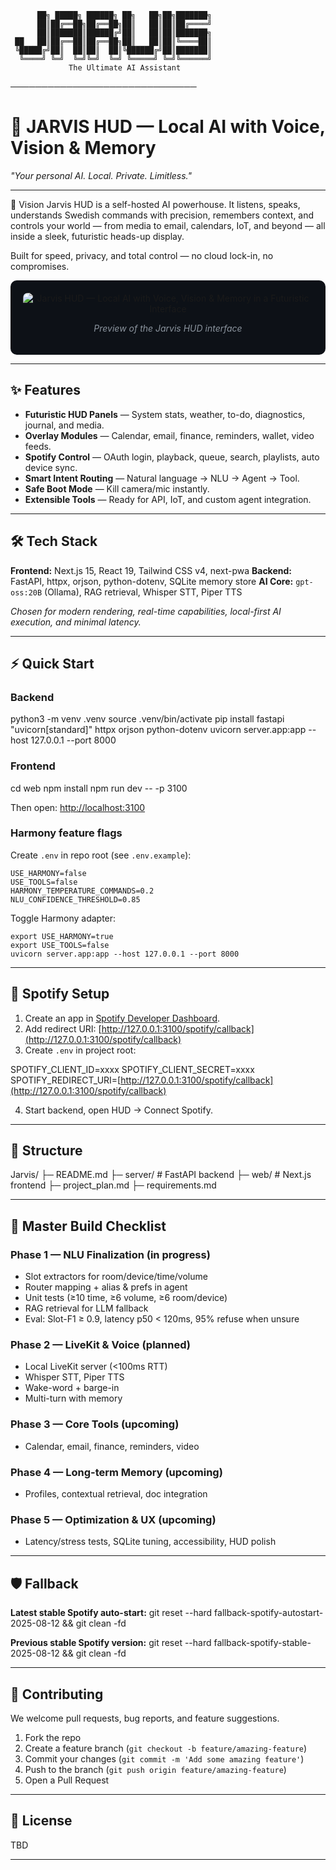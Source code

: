 

```
      ██╗ █████╗ ██████╗ ██╗   ██╗██╗███████╗
      ██║██╔══██╗██╔══██╗██║   ██║██║██╔════╝
      ██║███████║██████╔╝██║   ██║██║███████╗
 ██   ██║██╔══██║██╔══██╗██║   ██║██║╚════██║
 ╚█████╔╝██║  ██║██║  ██║╚██████╔╝██║███████║
  ╚════╝ ╚═╝  ╚═╝╚═╝  ╚═╝ ╚═════╝ ╚═╝╚══════╝
             The Ultimate AI Assistant
```


──────────────────────────────

# 🚀 JARVIS HUD — Local AI with Voice, Vision & Memory

*"Your personal AI. Local. Private. Limitless."*

---

🌌 Vision
Jarvis HUD is a self-hosted AI powerhouse.
It listens, speaks, understands Swedish commands with precision, remembers context, and controls your world — from media to email, calendars, IoT, and beyond — all inside a sleek, futuristic heads-up display.

Built for speed, privacy, and total control — no cloud lock-in, no compromises.

<div style="background-color:#0d1117;padding:20px;border-radius:10px;text-align:center;"> <img src="docs/image.png" alt="Jarvis HUD — Local AI with Voice, Vision & Memory in a Futuristic Interface" style="max-width:100%;border-radius:8px;"> <p style="color:#8b949e;font-style:italic;">Preview of the Jarvis HUD interface</p> </div>

---

## ✨ Features

* **Futuristic HUD Panels** — System stats, weather, to-do, diagnostics, journal, and media.
* **Overlay Modules** — Calendar, email, finance, reminders, wallet, video feeds.
* **Spotify Control** — OAuth login, playback, queue, search, playlists, auto device sync.
* **Smart Intent Routing** — Natural language → NLU → Agent → Tool.
* **Safe Boot Mode** — Kill camera/mic instantly.
* **Extensible Tools** — Ready for API, IoT, and custom agent integration.

---

## 🛠 Tech Stack

**Frontend:** Next.js 15, React 19, Tailwind CSS v4, next-pwa
**Backend:** FastAPI, httpx, orjson, python-dotenv, SQLite memory store
**AI Core:** `gpt-oss:20B` (Ollama), RAG retrieval, Whisper STT, Piper TTS

*Chosen for modern rendering, real-time capabilities, local-first AI execution, and minimal latency.*

---

## ⚡ Quick Start

### Backend

python3 -m venv .venv
source .venv/bin/activate
pip install fastapi "uvicorn\[standard]" httpx orjson python-dotenv
uvicorn server.app\:app --host 127.0.0.1 --port 8000

### Frontend

cd web
npm install
npm run dev -- -p 3100

Then open: [http://localhost:3100](http://localhost:3100)

### Harmony feature flags

Create `.env` in repo root (see `.env.example`):

```
USE_HARMONY=false
USE_TOOLS=false
HARMONY_TEMPERATURE_COMMANDS=0.2
NLU_CONFIDENCE_THRESHOLD=0.85
```

Toggle Harmony adapter:

```
export USE_HARMONY=true
export USE_TOOLS=false
uvicorn server.app:app --host 127.0.0.1 --port 8000
```


---

## 🎵 Spotify Setup

1. Create an app in [Spotify Developer Dashboard](https://developer.spotify.com/dashboard/).
2. Add redirect URI:
   [http://127.0.0.1:3100/spotify/callback](http://127.0.0.1:3100/spotify/callback)
3. Create `.env` in project root:

SPOTIFY\_CLIENT\_ID=xxxx
SPOTIFY\_CLIENT\_SECRET=xxxx
SPOTIFY\_REDIRECT\_URI=[http://127.0.0.1:3100/spotify/callback](http://127.0.0.1:3100/spotify/callback)

4. Start backend, open HUD → Connect Spotify.

---

## 📂 Structure

Jarvis/
├─ README.md
├─ server/         # FastAPI backend
├─ web/            # Next.js frontend
├─ project\_plan.md
├─ requirements.md

---

## 🧠 Master Build Checklist

### Phase 1 — NLU Finalization (in progress)

* Slot extractors for room/device/time/volume
* Router mapping + alias & prefs in agent
* Unit tests (≥10 time, ≥6 volume, ≥6 room/device)
* RAG retrieval for LLM fallback
* Eval: Slot-F1 ≥ 0.9, latency p50 < 120ms, 95% refuse when unsure

### Phase 2 — LiveKit & Voice (planned)

* Local LiveKit server (<100ms RTT)
* Whisper STT, Piper TTS
* Wake-word + barge-in
* Multi-turn with memory

### Phase 3 — Core Tools (upcoming)

* Calendar, email, finance, reminders, video

### Phase 4 — Long-term Memory (upcoming)

* Profiles, contextual retrieval, doc integration

### Phase 5 — Optimization & UX (upcoming)

* Latency/stress tests, SQLite tuning, accessibility, HUD polish

---

## 🛡 Fallback

**Latest stable Spotify auto-start:**
git reset --hard fallback-spotify-autostart-2025-08-12 && git clean -fd

**Previous stable Spotify version:**
git reset --hard fallback-spotify-stable-2025-08-12 && git clean -fd

---

## 🤝 Contributing

We welcome pull requests, bug reports, and feature suggestions.

1. Fork the repo
2. Create a feature branch (`git checkout -b feature/amazing-feature`)
3. Commit your changes (`git commit -m 'Add some amazing feature'`)
4. Push to the branch (`git push origin feature/amazing-feature`)
5. Open a Pull Request

---

## 📜 License

TBD

---
